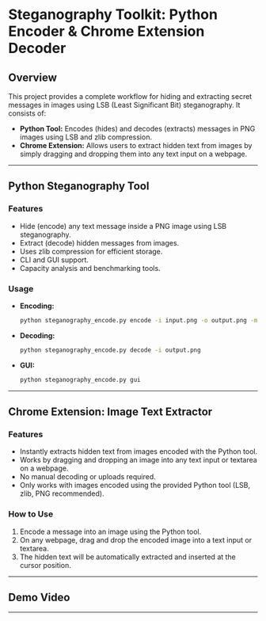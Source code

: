 # Steganography Toolkit: Python Encoder & Chrome Extension Decoder

## Overview

This project provides a complete workflow for hiding and extracting secret messages in images using LSB (Least Significant Bit) steganography. It consists of:

-   **Python Tool:** Encodes (hides) and decodes (extracts) messages in PNG images using LSB and zlib compression.
-   **Chrome Extension:** Allows users to extract hidden text from images by simply dragging and dropping them into any text input on a webpage.

---

## Python Steganography Tool

### Features

-   Hide (encode) any text message inside a PNG image using LSB steganography.
-   Extract (decode) hidden messages from images.
-   Uses zlib compression for efficient storage.
-   CLI and GUI support.
-   Capacity analysis and benchmarking tools.

### Usage

-   **Encoding:**
    ```bash
    python steganography_encode.py encode -i input.png -o output.png -m "Secret message here"
    ```
-   **Decoding:**
    ```bash
    python steganography_encode.py decode -i output.png
    ```
-   **GUI:**
    ```bash
    python steganography_encode.py gui
    ```

---

## Chrome Extension: Image Text Extractor

### Features

-   Instantly extracts hidden text from images encoded with the Python tool.
-   Works by dragging and dropping an image into any text input or textarea on a webpage.
-   No manual decoding or uploads required.
-   Only works with images encoded using the provided Python tool (LSB, zlib, PNG recommended).

### How to Use

1. Encode a message into an image using the Python tool.
2. On any webpage, drag and drop the encoded image into a text input or textarea.
3. The hidden text will be automatically extracted and inserted at the cursor position.

---

## Demo Video

---


